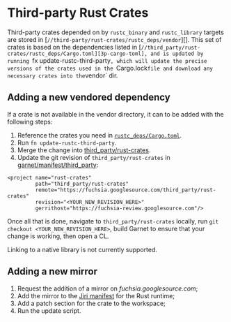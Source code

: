 # Third-party Rust Crates

Third-party crates depended on by `rustc_binary` and `rustc_library` targets
are stored in [`//third-party/rust-crates/rustc_deps/vendor`][].
This set of crates is based on the dependencies listed in
[`//third_party/rust-crates/rustc_deps/Cargo.toml][3p-cargo-toml],
and is updated by running `fx update-rustc-third-party`, which will update
the precise versions of the crates used in the `Cargo.lock` file and download
any necessary crates into the `vendor` dir.

## Adding a new vendored dependency

If a crate is not available in the vendor directory, it can to be added with
the following steps:

1. Reference the crates you need in [`rustc_deps/Cargo.toml`][3p-cargo-toml].
1. Run `fn update-rustc-third-party`.
1. Merge the change into [third_party/rust-crates][3p-crates].
1. Update the git revision of `third_party/rust-crates` in
   [garnet/manifest/third_party][3p-manifest]:

```
<project name="rust-crates"
         path="third_party/rust-crates"
         remote="https://fuchsia.googlesource.com/third_party/rust-crates"
         revision="<YOUR_NEW_REVISION_HERE>"
         gerrithost="https://fuchsia-review.googlesource.com"/>
```

Once all that is done, navigate to `third_party/rust-crates` locally,
run `git checkout <YOUR_NEW_REVISION_HERE>`, build Garnet to ensure that your
change is working, then open a CL.

Linking to a native library is not currently supported.

## Adding a new mirror

1. Request the addition of a mirror on *fuchsia.googlesource.com*;
1. Add the mirror to the [Jiri manifest][jiri-manifest] for the Rust runtime;
1. Add a patch section for the crate to the workspace;
1. Run the update script.

[3p-crates]: https://fuchsia.googlesource.com/third_party/rust-crates/
[3p-cargo-toml]: https://fuchsia.googlesource.com/third_party/rust-crates/+/master/rustc_deps/Cargo.toml
[3p-manifest]: https://fuchsia.googlesource.com/garnet/+/master/manifest/third_party#190
[3p-vendor]: https://fuchsia.googlesource.com/third_party/rust-crates/+/master/rustc_deps/vendor/
[jiri-manifest]: https://fuchsia.googlesource.com/manifest/+/master/runtimes/rust "Jiri manifest"
